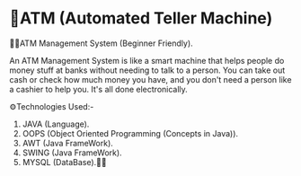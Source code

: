 # 🏧ATM (Automated Teller Machine)

🧑‍💼ATM Management System (Beginner Friendly).

  An ATM Management System is like a smart machine that helps people do money stuff at banks without needing to
  talk to a person. You can take out cash or check how much money you have, and you don't need a person like a 
  cashier to help you. It's all done electronically.
 
 ⚙️Technologies Used:-
 1) JAVA (Language).
 2) OOPS (Object Oriented Programming (Concepts in Java)).
 3) AWT (Java FrameWork).
 4) SWING (Java FrameWork).
 5) MYSQL (DataBase).😶‍🌫️

